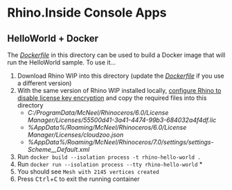 # Rhino.Inside Console Apps

## HelloWorld + Docker

The [_Dockerfile_](Dockerfile) in this directory can be used to build a Docker image that will run the HelloWorld sample. To use it...

1. Download Rhino WIP into this directory (update the [_Dockerfile_](Dockerfile) if you use a different version)
1. With the same version of Rhino WIP installed locally, [configure Rhino to disable license key encryption](https://github.com/mcneel/compute.rhino3d/blob/master/docs/installation.md#licensing-rhino-and-scaling) and copy the required files into this directory
    * _C:/ProgramData/McNeel/Rhinoceros/6.0/License Manager/Licenses/55500d41-3a41-4474-99b3-684032a4f4df.lic_
    * _%AppData%/Roaming/McNeel/Rhinoceros/6.0/License Manager/Licenses/cloudzoo.json_
    * _%AppData%/Roaming/McNeel/Rhinoceros/7.0/settings/settings-Scheme__Default.xml_
1. Run `docker build --isolation process -t rhino-hello-world .`
1. Run `docker run --isolation process --tty rhino-hello-world` \*
1. You should see `Mesh with 2145 vertices created`
1. Press <kbd>Ctrl</kbd>+<kbd>C</kbd> to exit the running container
